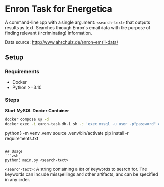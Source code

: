 # Enron Task for Energetica
A command-line app with a single argument: `<search-text>` that outputs results as text.
Searches through Enron's email data with the purpose of finding relevant (incriminating) information.

Data source: http://www.ahschulz.de/enron-email-data/

## Setup 

### Requirements
- Docker
- Python >=3.10

### Steps

**Start MySQL Docker Container**
```zsh
docker compose up -d
docker exec -i enron-task-db-1 sh -c 'exec mysql -u user -p"password" enron' < ./data/enron-mysqldum_v5.sql
```
python3 -m venv .venv
source .venv/bin/activate
pip install -r requirements.txt
```

## Usage
```zsh
python3 main.py <search-text>
```

`<search-text>`: A string containing a list of keywords to search for. The keywords can include misspellings and other artifacts, and can be specified in any order.